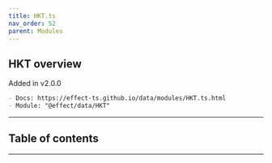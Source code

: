```yaml
---
title: HKT.ts
nav_order: 52
parent: Modules
---
```


## HKT overview

Added in v2.0.0

```md
- Docs: https://effect-ts.github.io/data/modules/HKT.ts.html
- Module: "@effect/data/HKT"
```

---

<h2 class="text-delta">Table of contents</h2>

---
